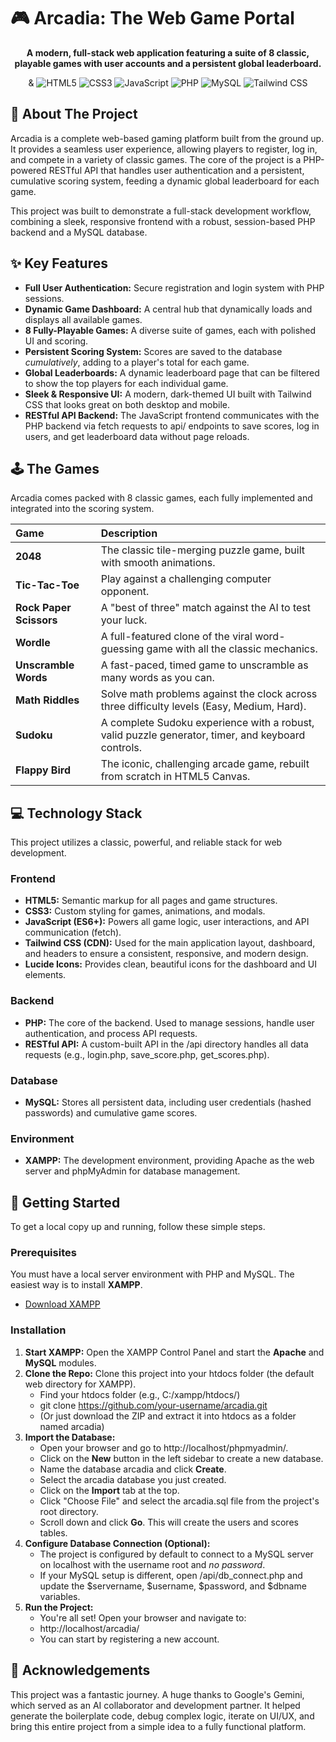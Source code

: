 # **🎮 Arcadia: The Web Game Portal**

<p align="center">  
<strong>A modern, full-stack web application featuring a suite of 8 classic, playable games with user accounts and a persistent global leaderboard.</strong>  
</p>  
<p align="center">  &
<img src="https://img.shields.io/badge/HTML5-E34F26?style=for-the-badge&logo=html5&logoColor=white
" alt="HTML5">  
<img src="https://img.shields.io/badge/CSS-239120?&style=for-the-badge&logo=css3&logoColor=white
" alt="CSS3">  
<img src="https://img.shields.io/badge/JavaScript-F7DF1E?style=for-the-badge&logo=javascript&logoColor=black
" alt="JavaScript">  
<img src="https://img.shields.io/badge/PHP-777BB4?logo=php&logoColor=white" alt="PHP">  
<img src="https://img.shields.io/badge/MySQL-4479A1?style=for-the-badge&logo=mysql&logoColor=white" alt="MySQL">  
<img src="https://img.shields.io/badge/Tailwind-38B2AC?style=for-the-badge&logo=tailwind-css&logoColor=white" alt="Tailwind CSS">  
</p>  
<p align="center">  
<!--  
NOTE TO USER:  
It's highly recommended to add a screenshot of your project here!  
A great one would be the dashboard.png (like the one you sent me).  
You can add it like this:  
<img src="https." alt="Arcadia Game Dashboard">  
-->  
</p>

## **🌟 About The Project**

Arcadia is a complete web-based gaming platform built from the ground up. It provides a seamless user experience, allowing players to register, log in, and compete in a variety of classic games. The core of the project is a PHP-powered RESTful API that handles user authentication and a persistent, cumulative scoring system, feeding a dynamic global leaderboard for each game.

This project was built to demonstrate a full-stack development workflow, combining a sleek, responsive frontend with a robust, session-based PHP backend and a MySQL database.

## **✨ Key Features**

* **Full User Authentication:** Secure registration and login system with PHP sessions.  
* **Dynamic Game Dashboard:** A central hub that dynamically loads and displays all available games.  
* **8 Fully-Playable Games:** A diverse suite of games, each with polished UI and scoring.  
* **Persistent Scoring System:** Scores are saved to the database *cumulatively*, adding to a player's total for each game.  
* **Global Leaderboards:** A dynamic leaderboard page that can be filtered to show the top players for each individual game.  
* **Sleek & Responsive UI:** A modern, dark-themed UI built with Tailwind CSS that looks great on both desktop and mobile.  
* **RESTful API Backend:** The JavaScript frontend communicates with the PHP backend via fetch requests to api/ endpoints to save scores, log in users, and get leaderboard data without page reloads.

## **🕹️ The Games**

Arcadia comes packed with 8 classic games, each fully implemented and integrated into the scoring system.

| Game | Description |
| :---- | :---- |
| **2048** | The classic tile-merging puzzle game, built with smooth animations. |
| **Tic-Tac-Toe** | Play against a challenging computer opponent. |
| **Rock Paper Scissors** | A "best of three" match against the AI to test your luck. |
| **Wordle** | A full-featured clone of the viral word-guessing game with all the classic mechanics. |
| **Unscramble Words** | A fast-paced, timed game to unscramble as many words as you can. |
| **Math Riddles** | Solve math problems against the clock across three difficulty levels (Easy, Medium, Hard). |
| **Sudoku** | A complete Sudoku experience with a robust, valid puzzle generator, timer, and keyboard controls. |
| **Flappy Bird** | The iconic, challenging arcade game, rebuilt from scratch in HTML5 Canvas. |

## **💻 Technology Stack**

This project utilizes a classic, powerful, and reliable stack for web development.

### **Frontend**

* **HTML5:** Semantic markup for all pages and game structures.  
* **CSS3:** Custom styling for games, animations, and modals.  
* **JavaScript (ES6+):** Powers all game logic, user interactions, and API communication (fetch).  
* **Tailwind CSS (CDN):** Used for the main application layout, dashboard, and headers to ensure a consistent, responsive, and modern design.  
* **Lucide Icons:** Provides clean, beautiful icons for the dashboard and UI elements.

### **Backend**

* **PHP:** The core of the backend. Used to manage sessions, handle user authentication, and process API requests.  
* **RESTful API:** A custom-built API in the /api directory handles all data requests (e.g., login.php, save\_score.php, get\_scores.php).

### **Database**

* **MySQL:** Stores all persistent data, including user credentials (hashed passwords) and cumulative game scores.

### **Environment**

* **XAMPP:** The development environment, providing Apache as the web server and phpMyAdmin for database management.

## **🚀 Getting Started**

To get a local copy up and running, follow these simple steps.

### **Prerequisites**

You must have a local server environment with PHP and MySQL. The easiest way is to install **XAMPP**.

* [Download XAMPP](https://www.apachefriends.org/index.html)

### **Installation**

1. **Start XAMPP:** Open the XAMPP Control Panel and start the **Apache** and **MySQL** modules.  
2. **Clone the Repo:** Clone this project into your htdocs folder (the default web directory for XAMPP).  
   * Find your htdocs folder (e.g., C:/xampp/htdocs/)  
   * git clone https://github.com/your-username/arcadia.git  
   * (Or just download the ZIP and extract it into htdocs as a folder named arcadia)  
3. **Import the Database:**  
   * Open your browser and go to http://localhost/phpmyadmin/.  
   * Click on the **New** button in the left sidebar to create a new database.  
   * Name the database arcadia and click **Create**.  
   * Select the arcadia database you just created.  
   * Click on the **Import** tab at the top.  
   * Click "Choose File" and select the arcadia.sql file from the project's root directory.  
   * Scroll down and click **Go**. This will create the users and scores tables.  
4. **Configure Database Connection (Optional):**  
   * The project is configured by default to connect to a MySQL server on localhost with the username root and *no password*.  
   * If your MySQL setup is different, open /api/db\_connect.php and update the $servername, $username, $password, and $dbname variables.  
5. **Run the Project:**  
   * You're all set\! Open your browser and navigate to:  
   * http://localhost/arcadia/  
   * You can start by registering a new account.

## **🤝 Acknowledgements**

This project was a fantastic journey. A huge thanks to Google's Gemini, which served as an AI collaborator and development partner. It helped generate the boilerplate code, debug complex logic, iterate on UI/UX, and bring this entire project from a simple idea to a fully functional platform.